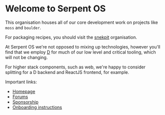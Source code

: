# Welcome to Serpent OS

This organisation houses all of our core development work on projects like `moss` and `boulder`.

For packaging recipes, you should visit the [snekpit](https://github.com/snekpit) organisation.

At Serpent OS we're not opposed to mixing up technologies, however you'll find that we employ [D](https://dlang.org) for much of our low level and critical tooling, which will not be changing.

For higher stack components, such as web, we're happy to consider splitting for a D backend and ReactJS frontend, for example.

Important links:

 - [Homepage](https://serpentos.com)
 - [Forums](https://forums.serpentos.com)
 - [Sponsorship](https://github.com/sponsors/ikeycode?o=sd&sc=t)
 - [Onboarding instructions](https://github.com/serpent-os/onboarding)
